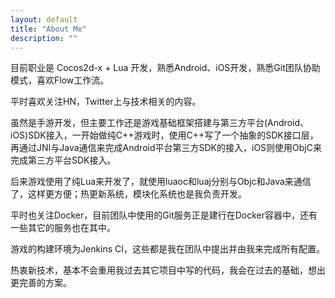 ```yaml
---
layout: default
title: "About Me"
description: ""
---
```


目前职业是 Cocos2d-x + Lua 开发，熟悉Android、iOS开发，熟悉Git团队协助模式，喜欢Flow工作流。

平时喜欢关注HN，Twitter上与技术相关的内容。

虽然是手游开发，但主要工作还是游戏基础框架搭建与第三方平台(Android、iOS)SDK接入，一开始做纯C++游戏时，使用C++写了一个抽象的SDK接口层，再通过JNI与Java通信来完成Android平台第三方SDK的接入，iOS则使用ObjC来完成第三方平台SDK接入。

后来游戏使用了纯Lua来开发了，就使用luaoc和luaj分别与Objc和Java来通信了，这样更方便；热更新系统，模块化系统也是我负责开发。

平时也关注Docker，目前团队中使用的Git服务正是建行在Docker容器中，还有一些其它的服务也在其中。

游戏的构建环境为Jenkins CI，这些都是我在团队中提出并由我来完成所有配置。

热衷新技术，基本不会重用我过去其它项目中写的代码，我会在过去的基础，想出更完善的方案。
